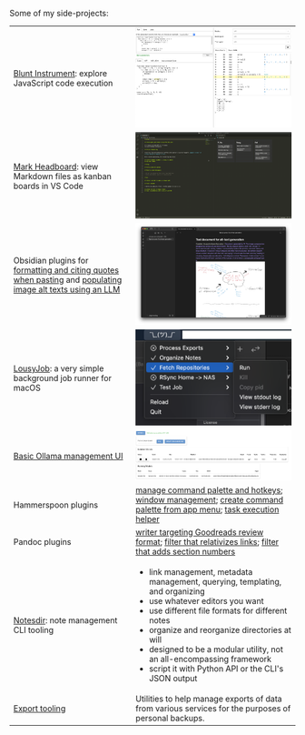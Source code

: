Some of my side-projects:

<table>
  <tr>
    <td><a href="https://github.com/brokensandals/blunt-instrument">Blunt Instrument</a>: explore JavaScript code execution</td>
    <td><img src="https://raw.githubusercontent.com/brokensandals/blunt-instrument/master/ui-screenshot.png" /></td>
  </tr>
  <tr>
    <td><a href="https://github.com/brokensandals/markheadboard">Mark Headboard</a>: view Markdown files as kanban boards in VS Code</td>
    <td><img src="https://raw.githubusercontent.com/brokensandals/markheadboard/master/docs/demo.gif" /></td>
  </tr>
  <tr>
    <td>Obsidian plugins for <a href="https://github.com/brokensandals/obsidian-paste-quote-plugin">formatting and citing quotes when pasting</a> and <a href="https://github.com/brokensandals/obsidian-auto-image-alt-plugin">populating image alt texts using an LLM</a></td>
    <td><img src="https://raw.githubusercontent.com/brokensandals/obsidian-auto-image-alt-plugin/main/docs/demo-step3.png" /></td>
  </tr>
  <tr>
    <td><a href="https://github.com/brokensandals/LousyJob">LousyJob</a>: a very simple background job runner for macOS</td>
    <td><img src="https://raw.githubusercontent.com/brokensandals/LousyJob/main/docs/screenshot.png" /></td>
  </tr>
  <tr>
    <td><a href="https://github.com/brokensandals/basic_ollama_management_ui">Basic Ollama management UI</a></td>
    <td><img src="https://github.com/brokensandals/basic_ollama_management_ui/raw/main/screenshot.png" /></td>
  </tr>
  <tr>
    <td>Hammerspoon plugins</td>
    <td><a href="https://github.com/brokensandals/CommandCatalog.spoon">manage command palette and hotkeys</a>; <a href="https://github.com/brokensandals/ArrangeWindows.spoon">window management</a>; <a href="https://github.com/brokensandals/MenuChooser.spoon">create command palette from app menu</a>; <a href="https://github.com/brokensandals/TaskHelper.spoon">task execution helper</a></td>
  </tr>
  <tr>
    <td>Pandoc plugins</td>
    <td>
      <a href="https://github.com/brokensandals/pandoc-goodreads-writer">writer targeting Goodreads review format</a>; <a href="https://github.com/brokensandals/pandoc-link-relativizer-filter">filter that relativizes links</a>; <a href="https://github.com/brokensandals/pandoc-section-number-filter">filter that adds section numbers</a>
    </td>
  </tr>
  <tr>
    <td><a href="https://github.com/brokensandals/notesdir">Notesdir</a>: note management CLI tooling</td>
    <td>
      <ul>
        <li>link management, metadata management, querying, templating, and organizing</li>
        <li>use whatever editors you want</li>
        <li>use different file formats for different notes</li>
        <li>organize and reorganize directories at will</li>
        <li>designed to be a modular utility, not an all-encompassing framework</li>
        <li>script it with Python API or the CLI's JSON output</li>
      </ul>
    </td>
  </tr>
  <tr>
    <td><a href="https://brokensandals.net/technical/backup-tooling/">Export tooling</a></td>
    <td>Utilities to help manage exports of data from various services for the purposes of personal backups.</td>
  </tr>
</table>
